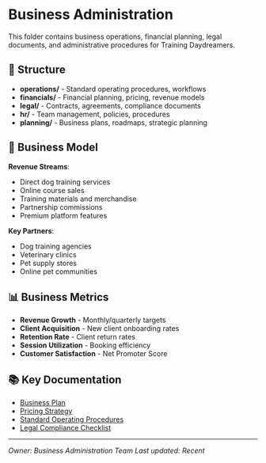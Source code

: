 # Business Administration

This folder contains business operations, financial planning, legal documents, and administrative procedures for Training Daydreamers.

## 📁 Structure

- **operations/** - Standard operating procedures, workflows
- **financials/** - Financial planning, pricing, revenue models
- **legal/** - Contracts, agreements, compliance documents
- **hr/** - Team management, policies, procedures
- **planning/** - Business plans, roadmaps, strategic planning

## 💼 Business Model

**Revenue Streams**:
- Direct dog training services
- Online course sales
- Training materials and merchandise
- Partnership commissions
- Premium platform features

**Key Partners**:
- Dog training agencies
- Veterinary clinics
- Pet supply stores
- Online pet communities

## 📊 Business Metrics

- **Revenue Growth** - Monthly/quarterly targets
- **Client Acquisition** - New client onboarding rates
- **Retention Rate** - Client return rates
- **Session Utilization** - Booking efficiency
- **Customer Satisfaction** - Net Promoter Score

## 📚 Key Documentation

- [Business Plan](./planning/2024-business-plan.md)
- [Pricing Strategy](./financials/pricing-model.md)
- [Standard Operating Procedures](./operations/sops.md)
- [Legal Compliance Checklist](./legal/compliance.md)

---

*Owner: Business Administration Team*
*Last updated: Recent*
